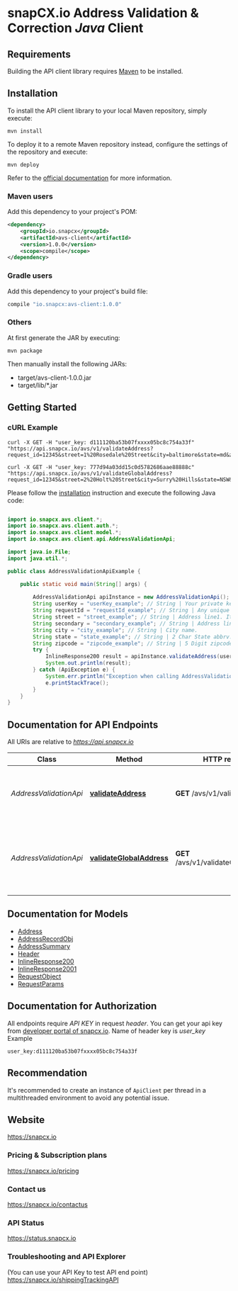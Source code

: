 # snapCX.io Address Validation & Correction *Java* Client

## Requirements

Building the API client library requires [Maven](https://maven.apache.org/) to be installed.

## Installation

To install the API client library to your local Maven repository, simply execute:

```shell
mvn install
```

To deploy it to a remote Maven repository instead, configure the settings of the repository and execute:

```shell
mvn deploy
```

Refer to the [official documentation](https://maven.apache.org/plugins/maven-deploy-plugin/usage.html) for more information.

### Maven users

Add this dependency to your project's POM:

```xml
<dependency>
    <groupId>io.snapcx</groupId>
    <artifactId>avs-client</artifactId>
    <version>1.0.0</version>
    <scope>compile</scope>
</dependency>
```

### Gradle users

Add this dependency to your project's build file:

```groovy
compile "io.snapcx:avs-client:1.0.0"
```

### Others

At first generate the JAR by executing:

    mvn package

Then manually install the following JARs:

* target/avs-client-1.0.0.jar
* target/lib/*.jar

## Getting Started

### cURL Example
```curl
curl -X GET -H "user_key: d111120ba53b07fxxxx05bc8c754a33f" "https://api.snapcx.io/avs/v1/validateAddress?request_id=12345&street=1%20Rosedale%20Street&city=baltimore&state=md&zipcode=08534"

curl -X GET -H "user_key: 777d94a03dd15c0d5782686aae88888c" "https://api.snapcx.io/avs/v1/validateGlobalAddress?request_id=12345&street=2%20Holt%20Street&city=Surry%20Hills&state=NSW&zipcode=2012&country=AU"

```

Please follow the [installation](#installation) instruction and execute the following Java code:

```java

import io.snapcx.avs.client.*;
import io.snapcx.avs.client.auth.*;
import io.snapcx.avs.client.model.*;
import io.snapcx.avs.client.api.AddressValidationApi;

import java.io.File;
import java.util.*;

public class AddressValidationApiExample {

    public static void main(String[] args) {
        
        AddressValidationApi apiInstance = new AddressValidationApi();
        String userKey = "userKey_example"; // String | Your private key, given after opening account with snapcx.io
        String requestId = "requestId_example"; // String | Any unique string identifier. Same string will be part of response header.
        String street = "street_example"; // String | Address line1. It's mandatory field.
        String secondary = "secondary_example"; // String | Address line2. Second line of address, as required.
        String city = "city_example"; // String | City name.
        String state = "state_example"; // String | 2 Char State abbrv. Example NJ, NY, CA etc.
        String zipcode = "zipcode_example"; // String | 5 Digit zipcode.
        try {
            InlineResponse200 result = apiInstance.validateAddress(userKey, requestId, street, secondary, city, state, zipcode);
            System.out.println(result);
        } catch (ApiException e) {
            System.err.println("Exception when calling AddressValidationApi#validateAddress");
            e.printStackTrace();
        }
    }
}

```

## Documentation for API Endpoints

All URIs are relative to *https://api.snapcx.io*

Class | Method | HTTP request | Description
------------ | ------------- | ------------- | -------------
*AddressValidationApi* | [**validateAddress**](docs/AddressValidationApi.md#validateAddress) | **GET** /avs/v1/validateAddress | [USA] Validate Address and provide corrected addresses.
*AddressValidationApi* | [**validateGlobalAddress**](docs/AddressValidationApi.md#validateGlobalAddress) | **GET** /avs/v1/validateGlobalAddress | Global validate Address and provide corrected addresses for all over the world.

## Documentation for Models

 - [Address](docs/Address.md)
 - [AddressRecordObj](docs/AddressRecordObj.md)
 - [AddressSummary](docs/AddressSummary.md)
 - [Header](docs/Header.md)
 - [InlineResponse200](docs/InlineResponse200.md)
 - [InlineResponse2001](docs/InlineResponse2001.md)
 - [RequestObject](docs/RequestObject.md)
 - [RequestParams](docs/RequestParams.md)

## Documentation for Authorization

All endpoints require *API KEY* in request *header*. You can get your api key from [developer portal of snapcx.io](https://developer.snapcx.io). Name of header key is *user_key*
Example
```
user_key:d111120ba53b07fxxxx05bc8c754a33f
```

## Recommendation

It's recommended to create an instance of `ApiClient` per thread in a multithreaded environment to avoid any potential issue.

## Website

https://snapcx.io

### Pricing & Subscription plans

https://snapcx.io/pricing

### Contact us

https://snapcx.io/contactus

### API Status

https://status.snapcx.io

### Troubleshooting and API Explorer

(You can use your API Key to test API end point)
https://snapcx.io/shippingTrackingAPI

